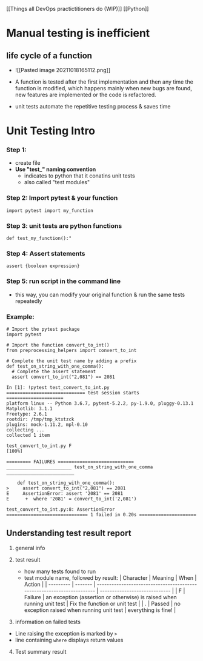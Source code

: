 [[Things all DevOps practictitioners do (WIP)]] [[Python]]

# Manual testing is inefficient

## life cycle of a function
- ![[Pasted image 20211018165112.png]]

- A function is tested after the first implementation and then any time the function is modified, which happens mainly when new bugs are found, new features are implemented or the code is refactored.
- unit tests automate the repetitive testing process & saves time

# Unit Testing Intro
### Step 1:
- create file
- **Use "test_" naming convention**
	- indicates to python that it conatins unit tests
	- also called "test modules"

### Step 2: Import pytest & your function
`import pytest
import my_function`

### Step 3: unit tests are python functions
`def test_my_function():"`

### Step 4: Assert statements
`assert {boolean expression}`

### Step 5: run script in the command line
- this way, you can modify your original function & run the same tests repeatedly

### Example:
```
# Import the pytest package
import pytest

# Import the function convert_to_int()
from preprocessing_helpers import convert_to_int

# Complete the unit test name by adding a prefix
def test_on_string_with_one_comma():
  # Complete the assert statement
  assert convert_to_int("2,081") == 2081
```
```
In [1]: !pytest test_convert_to_int.py
============================= test session starts =====================
platform linux -- Python 3.6.7, pytest-5.2.2, py-1.9.0, pluggy-0.13.1
Matplotlib: 3.1.1
Freetype: 2.6.1
rootdir: /tmp/tmp_ktxtzck
plugins: mock-1.11.2, mpl-0.10
collecting ... 
collected 1 item                                                               

test_convert_to_int.py F                                                 [100%]

========= FAILURES ============================
________________________ test_on_string_with_one_comma _________________________

    def test_on_string_with_one_comma():
>     assert convert_to_int("2,081") == 2081
E     AssertionError: assert '2081' == 2081
E      +  where '2081' = convert_to_int('2,081')

test_convert_to_int.py:8: AssertionError
============================== 1 failed in 0.20s =====================
```

## Understanding test result report
1. general info
2. test result
    - how many tests found to run
    - test module name, followed by result:
| Character | Meaning | When                                                                   | Action                        |
| --------- | ------- | ---------------------------------------------------------------------- | ----------------------------- |
| F         | Failure | an exception (assertion or otherwise) is raised when running unit test | Fix the function or unit test |
| .         | Passed  | no exception raised when running unit test                             | everything is fine!           |

3. information on failed tests
- Line raising the exception is marked by `>`
- line containing `where` displays return values
4. Test summary result

